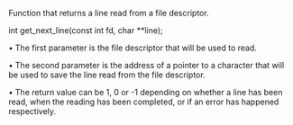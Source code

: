 Function that returns a line read from a file descriptor.

int get_next_line(const int fd, char **line);

• The first parameter is the file descriptor that will be used to read.

• The second parameter is the address of a pointer to a character that will be used
to save the line read from the file descriptor.

• The return value can be 1, 0 or -1 depending on whether a line has been read,
when the reading has been completed, or if an error has happened respectively.
